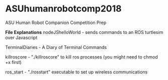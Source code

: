 # ASUhumanrobotcomp2018
ASU Human Robot Companion Competition Prep


**File Explanations**
nodeJShelloWorld - sends commands to an ROS turtlesim over Javascript

TerminalDiaries - A Diary of Terminal Commands

killroscore - "./killroscore" to kill ros processes (you might need to chmod +x first)

ros_start - "./rosstart" executable to set up wireless communications


